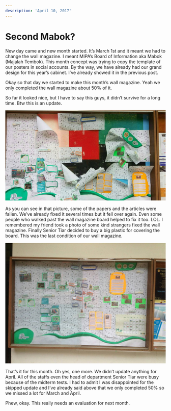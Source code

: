 ```yaml
---
description: 'April 10, 2017'
---
```


# Second Mabok?

New day came and new month started. It’s March 1st and it meant we had to change the wall magazine. I meant MIPA’s Board of Information aka Mabok \(Majalah Tembok\). This month concept was trying to copy the template of our posters in social accounts. By the way, we have already had our grand design for this year’s cabinet. I’ve already showed it in the previous post.

Okay so that day we started to make this month’s wall magazine. Yeah we only completed the wall magazine about 50% of it.

So far it looked nice, but I have to say this guys, it didn’t survive for a long time. Btw this is an update.

![](../../.gitbook/assets/image%20%2813%29.png)

As you can see in that picture, some of the papers and the articles were fallen. We’ve already fixed it several times but it fell over again. Even some people who walked past the wall magazine board helped to fix it too. LOL. I remembered my friend took a photo of some kind strangers fixed the wall magazine. Finally Senior Tiar decided to buy a big plastic for covering the board. This was the last condition of our wall magazine.

![](../../.gitbook/assets/image%20%281%29.png)

That’s it for this month. Oh yes, one more. We didn’t update anything for April. All of the staffs even the head of department Senior Tiar were busy because of the midterm tests. I had to admit I was disappointed for the skipped update and I’ve already said above that we only completed 50% so we missed a lot for March and April.

Phew, okay. This really needs an evaluation for next month.

